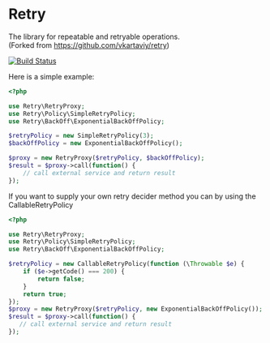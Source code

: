 Retry
=====

The library for repeatable and retryable operations.  
(Forked from https://github.com/vkartaviy/retry)

[![Build Status](https://travis-ci.com/keboola/retry.svg?branch=master)](https://travis-ci.com/keboola/retry)


Here is a simple example:

```php
<?php

use Retry\RetryProxy;
use Retry\Policy\SimpleRetryPolicy;
use Retry\BackOff\ExponentialBackOffPolicy;

$retryPolicy = new SimpleRetryPolicy(3);
$backOffPolicy = new ExponentialBackOffPolicy();

$proxy = new RetryProxy($retryPolicy, $backOffPolicy);
$result = $proxy->call(function() {
    // call external service and return result
});
```

If you want to supply your own retry decider method you can by using the CallableRetryPolicy

```php
<?php

use Retry\RetryProxy;
use Retry\Policy\SimpleRetryPolicy;
use Retry\BackOff\ExponentialBackOffPolicy;

$retryPolicy = new CallableRetryPolicy(function (\Throwable $e) {
    if ($e->getCode() === 200) {
        return false;
    } 
    return true;
});
$proxy = new RetryProxy($retryPolicy, new ExponentialBackOffPolicy());
$result = $proxy->call(function() {
   // call external service and return result
});
```

